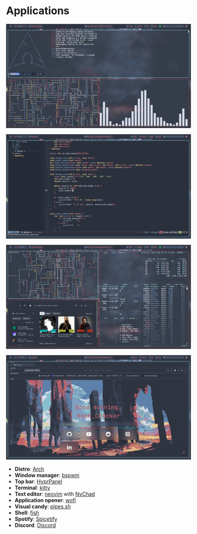 # Applications

![riceSS](rice.png)


![riceSS](neovide.png)


![riceSS](application1.png)


![riceSS](firefox.png)


-   **Distro**: [Arch](https://archlinux.org)
-   **Window manager**: [bspwm](https://github.com/baskerville/bspwm)
-   **Top bar**: [HyprPanel](https://hyprpanel.com/)
-   **Terminal**: [kitty](https://github.com/kovidgoyal/kitty)
-   **Text editor**: [neovim](https://github.com/neovim/neovim) with [NvChad](https://nvchad.com)
-   **Application opener**: [wofi](https://github.com/SimplyCEO/wofi)
-   **Visual candy**: [pipes.sh](https://github.com/pipeseroni/pipes.sh)
-   **Shell**: [fish](https://github.com/fish-shell/fish-shell)
-   **Spotify**: [Spicetify](https://github.com/spicetify)
-   **Discord**: [Discord](https://betterdiscord.app/)
